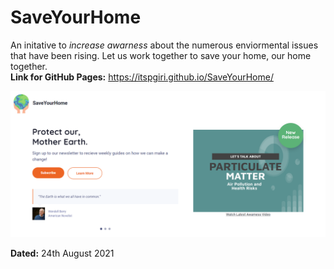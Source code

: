 # SaveYourHome 
An initative to *increase awarness* about the numerous enviormental issues that have been rising. Let us work together to save your home, our home together.<br>
**Link for GitHub Pages:** https://itspgiri.github.io/SaveYourHome/

![HomePage](https://github.com/itspgiri/SaveYourHome/blob/main/assets/images/Website%20HomePage.png)

**Dated:** 24th August 2021
